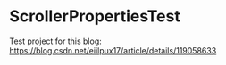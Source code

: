 # ScrollerPropertiesTest

Test project for this blog:
https://blog.csdn.net/eiilpux17/article/details/119058633
